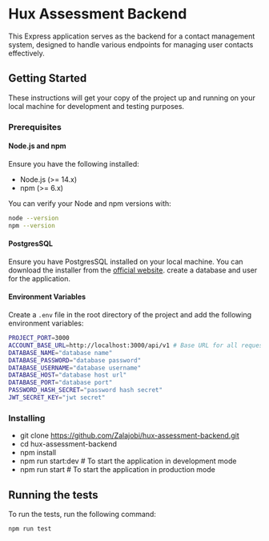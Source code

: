 # Hux Assessment Backend

This Express application serves as the backend for a contact management system, designed to handle various endpoints for managing user contacts effectively.

## Getting Started

These instructions will get your copy of the project up and running on your local machine for development and testing purposes.

### Prerequisites

#### Node.js and npm
Ensure you have the following installed:
- Node.js (>= 14.x)
- npm (>= 6.x)

You can verify your Node and npm versions with:
```bash
node --version
npm --version
```

#### PostgresSQL
Ensure you have PostgresSQL installed on your local machine. You can download the installer from the [official website](https://www.postgresql.org/download/).
create a database and user for the application.

#### Environment Variables
Create a `.env` file in the root directory of the project and add the following environment variables:
```bash
PROJECT_PORT=3000
ACCOUNT_BASE_URL=http://localhost:3000/api/v1 # Base URL for all request, this is a sample URL
DATABASE_NAME="database name"
DATABASE_PASSWORD="database password"
DATABASE_USERNAME="database username"
DATABASE_HOST="database host url"
DATABASE_PORT="database port"
PASSWORD_HASH_SECRET="password hash secret"
JWT_SECRET_KEY="jwt secret"
```

### Installing
- git clone https://github.com/Zalajobi/hux-assessment-backend.git
- cd hux-assessment-backend 
- npm install
- npm run start:dev # To start the application in development mode
- npm run start # To start the application in production mode

## Running the tests
To run the tests, run the following command:
```bash
npm run test
```
